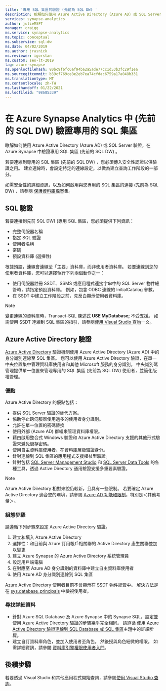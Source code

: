```yaml
---
title: '專用 SQL 集區的驗證 (先前為 SQL DW) '
description: 瞭解如何使用 Azure Active Directory (Azure AD) 或 SQL Server 驗證，在 Azure Synapse Analytics 中 (先前的 SQL DW) 驗證專用的 SQL 集區。
services: synapse-analytics
author: julieMSFT
manager: craigg
ms.service: synapse-analytics
ms.topic: conceptual
ms.subservice: sql-dw
ms.date: 04/02/2019
ms.author: jrasnick
ms.reviewer: igorstan
ms.custom: seo-lt-2019
tag: azure-synapse
ms.openlocfilehash: 80bc9f6fc6af94ba2a5ade77cc1d53b3fc29f1ea
ms.sourcegitcommit: b39cf769ce8e2eb7ea74cfdac6759a17a048b331
ms.translationtype: MT
ms.contentlocale: zh-TW
ms.lasthandoff: 01/22/2021
ms.locfileid: "98685339"
---
```

# <a name="authenticate-to-dedicated-sql-pool-formerly-sql-dw-in-azure-synapse-analytics"></a>在 Azure Synapse Analytics 中 (先前的 SQL DW) 驗證專用的 SQL 集區

瞭解如何使用 Azure Active Directory (Azure AD) 或 SQL Server 驗證，在 Azure Synapse 中驗證專用 SQL 集區 (先前的 SQL DW) 。

若要連線到專用的 SQL 集區 (先前的 SQL DW) ，您必須傳入安全性認證以供驗證之用。 建立連線時，會設定特定的連線設定，以做為建立查詢工作階段的一部分。  

如需安全性的詳細資訊，以及如何啟用與您專用的 SQL 集區的連接 (先前為 SQL DW) ，請參閱 [保護資料庫檔案](sql-data-warehouse-overview-manage-security.md)集。

## <a name="sql-authentication"></a>SQL 驗證

若要連接到先前 SQL DW)  (專用 SQL 集區，您必須提供下列資訊：

* 完整伺服器名稱
* 指定 SQL 驗證
* 使用者名稱
* 密碼
* 預設資料庫 (選擇性)

根據預設，連線會連線至「主要」資料庫，而非使用者資料庫。 若要連線到您的使用者資料庫，您可以選擇執行下列兩個動作之一：

* 使用伺服器註冊 SSDT、SSMS 或應用程式連接字串中的 SQL Server 物件總管時，請指定預設資料庫。 例如，包含 ODBC 連線的 InitialCatalog 參數。
* 在 SSDT 中建立工作階段之前，先反白顯示使用者資料庫。

> [!NOTE]
> 變更連線的資料庫時，Transact-SQL 陳述式 **USE MyDatabase;** 不受支援。 如需使用 SSDT 連線到 SQL 集區的指引，請參閱[使用 Visual Studio 查詢](sql-data-warehouse-query-visual-studio.md)一文。

## <a name="azure-active-directory-authentication"></a>Azure Active Directory 驗證

[Azure Active Directory](../../active-directory/fundamentals/active-directory-whatis.md?toc=/azure/synapse-analytics/sql-data-warehouse/toc.json&bc=/azure/synapse-analytics/sql-data-warehouse/breadcrumb/toc.json) 驗證機制使用 Azure Active Directory (Azure AD) 中的身分識別連線至 SQL 集區。 您可以使用 Azure Active Directory 驗證，在單一中央位置集中管理資料庫使用者和其他 Microsoft 服務的身分識別。 中央識別碼管理提供單一位置來管理專用的 SQL 集區 (先前為 SQL DW) 使用者，並簡化版權管理。

### <a name="benefits"></a>優點

Azure Active Directory 的優點包括：

* 提供 SQL Server 驗證的替代方案。
* 協助停止跨伺服器使用過多的使用者身分識別。
* 允許在單一位置的密碼替換
* 使用外部 (Azure AD) 群組來管理資料庫權限。
* 藉由啟用整合式 Windows 驗證和 Azure Active Directory 支援的其他形式驗證來避免儲存密碼。
* 使用自主資料庫使用者，在資料庫層級驗證身分。
* 針對連線到 SQL 集區的應用程式支援權杖型驗證。
* 針對包括 [SQL Server Management Studio](../../azure-sql/database/authentication-mfa-ssms-overview.md?toc=/azure/synapse-analytics/sql-data-warehouse/toc.json&bc=/azure/synapse-analytics/sql-data-warehouse/breadcrumb/toc.json) 和 [SQL Server Data Tools](/sql/ssdt/azure-active-directory?toc=/azure/synapse-analytics/sql-data-warehouse/toc.json&bc=/azure/synapse-analytics/sql-data-warehouse/breadcrumb/toc.json&view=azure-sqldw-latest&preserve-view=true) 的各種工具，透過 Active Directory 通用驗證支援多重要素驗證。

> [!NOTE]
> Azure Active Directory 相對來說仍較新，且具有一些限制。 若要確定 Azure Active Directory 適合您的環境，請參閱 [Azure AD 功能和限制](../../azure-sql/database/authentication-aad-overview.md?toc=/azure/synapse-analytics/sql-data-warehouse/toc.json&bc=/azure/synapse-analytics/sql-data-warehouse/breadcrumb/toc.json#azure-ad-features-and-limitations)，特別是＜其他考量＞。

### <a name="configuration-steps"></a>組態步驟

請遵循下列步驟來設定 Azure Active Directory 驗證。

1. 建立和填入 Azure Active Directory
2. 選擇性：和目前與 Azure 訂用帳戶相關聯的 Active Directory 產生關聯並加以變更
3. 建立 Azure Synapse 的 Azure Active Directory 系統管理員
4. 設定用戶端電腦
5. 在對應至 Azure AD 身分識別的資料庫中建立自主資料庫使用者
6. 使用 Azure AD 身分識別連線到 SQL 集區

Azure Active Directory 使用者目前不會顯示在 SSDT 物件總管中。 解決方法是在 [sys.database_principals](/sql/relational-databases/system-catalog-views/sys-database-principals-transact-sql?toc=/azure/synapse-analytics/sql-data-warehouse/toc.json&bc=/azure/synapse-analytics/sql-data-warehouse/breadcrumb/toc.json&view=azure-sqldw-latest&preserve-view=true) 中檢視使用者。

### <a name="find-the-details"></a>尋找詳細資料

* 針對 Azure SQL Database 及 Azure Synapse 中的 Synapse SQL，設定並使用 Azure Active Directory 驗證的步驟幾乎完全相同。 請遵循 [使用 Azure Active Directory 驗證連線到 SQL Database 或 SQL 集區](../../azure-sql/database/authentication-aad-overview.md?toc=/azure/synapse-analytics/sql-data-warehouse/toc.json&bc=/azure/synapse-analytics/sql-data-warehouse/breadcrumb/toc.json)主題中的詳細步驟。
* 建立自訂資料庫角色，並加入使用者至角色。 然後授與角色細微的權限。 如需詳細資訊，請參閱 [資料庫引擎權限使用者入門](/sql/relational-databases/security/authentication-access/getting-started-with-database-engine-permissions?toc=/azure/synapse-analytics/sql-data-warehouse/toc.json&bc=/azure/synapse-analytics/sql-data-warehouse/breadcrumb/toc.json&view=azure-sqldw-latest&preserve-view=true)。

## <a name="next-steps"></a>後續步驟

若要透過 Visual Studio 和其他應用程式開始查詢，請參閱[使用 Visual Studio 查詢](sql-data-warehouse-query-visual-studio.md)。
